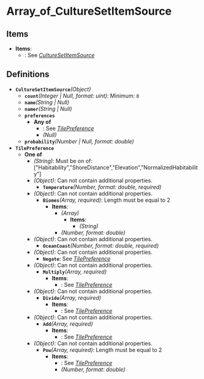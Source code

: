 # Array_of_CultureSetItemSource

## Items

  - **Items**:
    - : See *[CultureSetItemSource](#definitions/CultureSetItemSource)*
## Definitions
  - <a id="definitions/CultureSetItemSource"></a>**`CultureSetItemSource`***(Object)*
    - **`count`***(Integer | Null, format: uint)*: Minimum: `0`
    - **`name`***(String | Null)*
    - **`namer`***(String | Null)*
    - **`preferences`**
      - **Any of**
        - : See *[TilePreference](#definitions/TilePreference)*
        - *(Null)*
    - **`probability`***(Number | Null, format: double)*
  - <a id="definitions/TilePreference"></a>**`TilePreference`**
    - **One of**
      - *(String)*: Must be on of: ["Habitability","ShoreDistance","Elevation","NormalizedHabitability"]
      - *(Object)*: Can not contain additional properties.
        - **`Temperature`***(Number, format: double, required)*
      - *(Object)*: Can not contain additional properties.
        - **`Biomes`***(Array, required)*: Length must be equal to 2
          - **Items**:
            - *(Array)*
              - **Items**:
                - *(String)*
            - *(Number, format: double)*
      - *(Object)*: Can not contain additional properties.
        - **`OceanCoast`***(Number, format: double, required)*
      - *(Object)*: Can not contain additional properties.
        - **`Negate`**: See *[TilePreference](#definitions/TilePreference)*
      - *(Object)*: Can not contain additional properties.
        - **`Multiply`***(Array, required)*
          - **Items**:
            - : See *[TilePreference](#definitions/TilePreference)*
      - *(Object)*: Can not contain additional properties.
        - **`Divide`***(Array, required)*
          - **Items**:
            - : See *[TilePreference](#definitions/TilePreference)*
      - *(Object)*: Can not contain additional properties.
        - **`Add`***(Array, required)*
          - **Items**:
            - : See *[TilePreference](#definitions/TilePreference)*
      - *(Object)*: Can not contain additional properties.
        - **`Pow`***(Array, required)*: Length must be equal to 2
          - **Items**:
            - : See *[TilePreference](#definitions/TilePreference)*
            - *(Number, format: double)*
